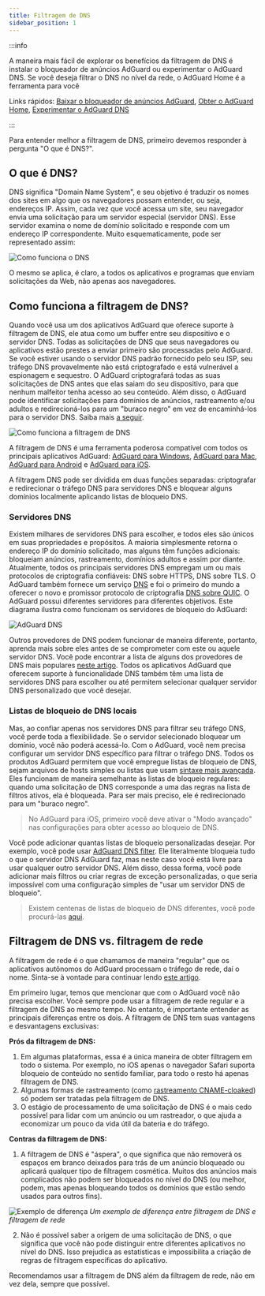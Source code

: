 ```yaml
---
title: Filtragem de DNS
sidebar_position: 1
---
```


:::info

A maneira mais fácil de explorar os benefícios da filtragem de DNS é instalar o bloqueador de anúncios AdGuard ou experimentar o AdGuard DNS. Se você deseja filtrar o DNS no nível da rede, o AdGuard Home é a ferramenta para você

Links rápidos: [Baixar o bloqueador de anúncios AdGuard](https://adguard.com/download.html?auto=true&utm_source=kb_dns), [Obter o AdGuard Home](https://github.com/AdguardTeam/AdGuardHome#getting-started), [Experimentar o AdGuard DNS](https://adguard-dns.io/dashboard/)

:::

Para entender melhor a filtragem de DNS, primeiro devemos responder à pergunta "O que é DNS?".

## O que é DNS?

DNS significa "Domain Name System", e seu objetivo é traduzir os nomes dos sites em algo que os navegadores possam entender, ou seja, endereços IP. Assim, cada vez que você acessa um site, seu navegador envia uma solicitação para um servidor especial (servidor DNS). Esse servidor examina o nome de domínio solicitado e responde com um endereço IP correspondente. Muito esquematicamente, pode ser representado assim:

![Como funciona o DNS](https://cdn.adtidy.org/public/Adguard/kb/DNS_filtering/how_dns_works_en.png)

O mesmo se aplica, é claro, a todos os aplicativos e programas que enviam solicitações da Web, não apenas aos navegadores.

## Como funciona a filtragem de DNS?

Quando você usa um dos aplicativos AdGuard que oferece suporte à filtragem de DNS, ele atua como um buffer entre seu dispositivo e o servidor DNS. Todas as solicitações de DNS que seus navegadores ou aplicativos estão prestes a enviar primeiro são processadas pelo AdGuard. Se você estiver usando o servidor DNS padrão fornecido pelo seu ISP, seu tráfego DNS provavelmente não está criptografado e está vulnerável a espionagem e sequestro. O AdGuard criptografará todas as suas solicitações de DNS antes que elas saiam do seu dispositivo, para que nenhum malfeitor tenha acesso ao seu conteúdo. Além disso, o AdGuard pode identificar solicitações para domínios de anúncios, rastreamento e/ou adultos e redirecioná-los para um "buraco negro" em vez de encaminhá-los para o servidor DNS. Saiba mais [a seguir](#local-dns-blocklists).

![Como funciona a filtragem de DNS](https://cdn.adtidy.org/public/Adguard/kb/DNS_filtering/how_dns_filtering_works_en.png)

A filtragem de DNS é uma ferramenta poderosa compatível com todos os principais aplicativos AdGuard: [AdGuard para Windows](https://adguard.com/adguard-windows/overview.html), [AdGuard para Mac](https://adguard.com/adguard-mac/overview.html), [AdGuard para Android](https://adguard.com/adguard-android/overview.html) e [AdGuard para iOS](https://adguard.com/adguard-ios/overview.html).

A filtragem DNS pode ser dividida em duas funções separadas: criptografar e redirecionar o tráfego DNS para servidores DNS e bloquear alguns domínios localmente aplicando listas de bloqueio DNS.

### Servidores DNS

Existem milhares de servidores DNS para escolher, e todos eles são únicos em suas propriedades e propósitos. A maioria simplesmente retorna o endereço IP do domínio solicitado, mas alguns têm funções adicionais: bloqueiam anúncios, rastreamento, domínios adultos e assim por diante. Atualmente, todos os principais servidores DNS empregam um ou mais protocolos de criptografia confiáveis: DNS sobre HTTPS, DNS sobre TLS. O AdGuard também fornece um serviço [DNS](https://adguard-dns.io/) e foi o primeiro do mundo a oferecer o novo e promissor protocolo de criptografia [DNS sobre QUIC](https://adguard.com/blog/dns-over-quic.html). O AdGuard possui diferentes servidores para diferentes objetivos. Este diagrama ilustra como funcionam os servidores de bloqueio do AdGuard:

![AdGuard DNS](https://cdn.adtidy.org/public/Adguard/kb/DNS_filtering/adguard_dns_en.jpg)

Outros provedores de DNS podem funcionar de maneira diferente, portanto, aprenda mais sobre eles antes de se comprometer com este ou aquele servidor DNS. Você pode encontrar a lista de alguns dos provedores de DNS mais populares [neste artigo](dns-providers.md). Todos os aplicativos AdGuard que oferecem suporte à funcionalidade DNS também têm uma lista de servidores DNS para escolher ou até permitem selecionar qualquer servidor DNS personalizado que você desejar.

### Listas de bloqueio de DNS locais

Mas, ao confiar apenas nos servidores DNS para filtrar seu tráfego DNS, você perde toda a flexibilidade. Se o servidor selecionado bloquear um domínio, você não poderá acessá-lo. Com o AdGuard, você nem precisa configurar um servidor DNS específico para filtrar o tráfego DNS. Todos os produtos AdGuard permitem que você empregue listas de bloqueio de DNS, sejam arquivos de hosts simples ou listas que usam [sintaxe mais avançada](dns-filtering-syntax.md). Eles funcionam de maneira semelhante às listas de bloqueio regulares: quando uma solicitação de DNS corresponde a uma das regras na lista de filtros ativos, ela é bloqueada. Para ser mais preciso, ele é redirecionado para um "buraco negro".
> No AdGuard para iOS, primeiro você deve ativar o "Modo avançado" nas configurações para obter acesso ao bloqueio de DNS.

Você pode adicionar quantas listas de bloqueio personalizadas desejar. Por exemplo, você pode usar [AdGuard DNS filter](https://github.com/AdguardTeam/AdGuardSDNSFilter). Ele literalmente bloqueia tudo o que o servidor DNS AdGuard faz, mas neste caso você está livre para usar qualquer outro servidor DNS. Além disso, dessa forma, você pode adicionar mais filtros ou criar regras de exceção personalizadas, o que seria impossível com uma configuração simples de "usar um servidor DNS de bloqueio".
> Existem centenas de listas de bloqueio de DNS diferentes, você pode procurá-las [aqui](https://filterlists.com/).

## Filtragem de DNS vs. filtragem de rede

A filtragem de rede é o que chamamos de maneira "regular" que os aplicativos autônomos do AdGuard processam o tráfego de rede, daí o nome. Sinta-se à vontade para continuar lendo [este artigo](https://adguard.com/kb/general/ad-filtering/how-ad-blocking-works/).

Em primeiro lugar, temos que mencionar que com o AdGuard você não precisa escolher. Você sempre pode usar a filtragem de rede regular e a filtragem de DNS ao mesmo tempo. No entanto, é importante entender as principais diferenças entre os dois. A filtragem de DNS tem suas vantagens e desvantagens exclusivas:

**Prós da filtragem de DNS:**

1. Em algumas plataformas, essa é a única maneira de obter filtragem em todo o sistema. Por exemplo, no iOS apenas o navegador Safari suporta bloqueio de conteúdo no sentido familiar, para todo o resto há apenas filtragem de DNS.
2. Algumas formas de rastreamento (como [rastreamento CNAME-cloaked](https://adguard.com/blog/cname-tracking.html)) só podem ser tratadas pela filtragem de DNS.
3. O estágio de processamento de uma solicitação de DNS é o mais cedo possível para lidar com um anúncio ou um rastreador, o que ajuda a economizar um pouco da vida útil da bateria e do tráfego.

**Contras da filtragem de DNS:**

1. A filtragem de DNS é "áspera", o que significa que não removerá os espaços em branco deixados para trás de um anúncio bloqueado ou aplicará qualquer tipo de filtragem cosmética. Muitos dos anúncios mais complicados não podem ser bloqueados no nível do DNS (ou melhor, podem, mas apenas bloqueando todos os domínios que estão sendo usados para outros fins).

![Exemplo de diferença](https://cdn.adtidy.org/public/Adguard/kb/DNS_filtering/dns_diff.jpg) *Um exemplo de diferença entre filtragem de DNS e filtragem de rede*

2. Não é possível saber a origem de uma solicitação de DNS, o que significa que você não pode distinguir entre diferentes aplicativos no nível do DNS. Isso prejudica as estatísticas e impossibilita a criação de regras de filtragem específicas do aplicativo.

Recomendamos usar a filtragem de DNS além da filtragem de rede, não em vez dela, sempre que possível.
